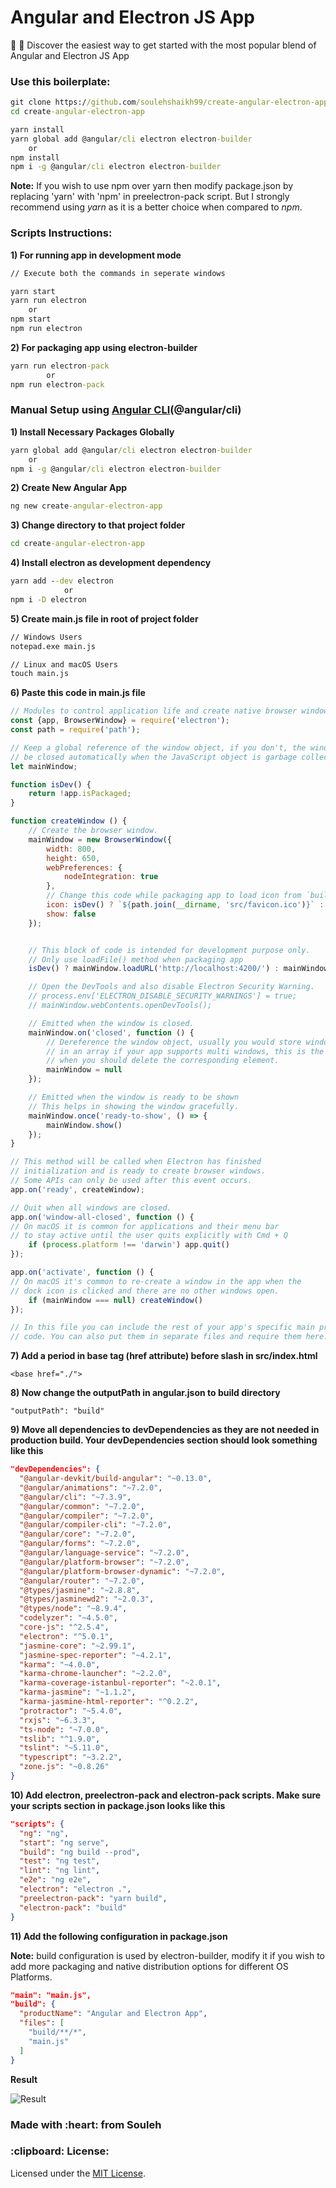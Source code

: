 # Angular and Electron JS App
:rocket: :telescope: Discover the easiest way to get started with the most popular blend of Angular and Electron JS App

<h3>Use this boilerplate:</h3>

```cmd
git clone https://github.com/soulehshaikh99/create-angular-electron-app.git
cd create-angular-electron-app

yarn install
yarn global add @angular/cli electron electron-builder
    or
npm install
npm i -g @angular/cli electron electron-builder
```

**Note:** If you wish to use npm over yarn then modify package.json by replacing 'yarn' with 'npm' in preelectron-pack script.
But I strongly recommend using <em>yarn</em> as it is a better choice when compared to <em>npm</em>.

<h3>Scripts Instructions:</h3>

**1) For running app in development mode**

```cmd
// Execute both the commands in seperate windows

yarn start
yarn run electron
    or
npm start
npm run electron
```

**2) For packaging app using electron-builder**

```cmd
yarn run electron-pack
        or
npm run electron-pack
```

<h3>Manual Setup using <a href="https://angular.io/cli">Angular CLI</a>(@angular/cli)</h3>

**1) Install Necessary Packages Globally**

```cmd
yarn global add @angular/cli electron electron-builder
    or
npm i -g @angular/cli electron electron-builder
```

**2) Create New Angular App**

```cmd
ng new create-angular-electron-app
```

**3) Change directory to that project folder**

```cmd 
cd create-angular-electron-app
```

**4) Install electron as development dependency**

```cmd 
yarn add --dev electron
            or
npm i -D electron
```

**5) Create main.js file in root of project folder**

```cmd
// Windows Users
notepad.exe main.js

// Linux and macOS Users
touch main.js
```

**6) Paste this code in main.js file**

```javascript
// Modules to control application life and create native browser window
const {app, BrowserWindow} = require('electron');
const path = require('path');

// Keep a global reference of the window object, if you don't, the window will
// be closed automatically when the JavaScript object is garbage collected.
let mainWindow;

function isDev() {
    return !app.isPackaged;
}

function createWindow () {
    // Create the browser window.
    mainWindow = new BrowserWindow({
        width: 800,
        height: 650,
        webPreferences: {
            nodeIntegration: true
        },
        // Change this code while packaging app to load icon from `build` directory
        icon: isDev() ? `${path.join(__dirname, 'src/favicon.ico')}` : `${path.join(__dirname, 'build/favicon.ico')}`,
        show: false
    });


    // This block of code is intended for development purpose only.
    // Only use loadFile() method when packaging app
    isDev() ? mainWindow.loadURL('http://localhost:4200/') : mainWindow.loadFile(`${path.join(__dirname, 'build/index.html')}`);

    // Open the DevTools and also disable Electron Security Warning.
    // process.env['ELECTRON_DISABLE_SECURITY_WARNINGS'] = true;
    // mainWindow.webContents.openDevTools();

    // Emitted when the window is closed.
    mainWindow.on('closed', function () {
        // Dereference the window object, usually you would store windows
        // in an array if your app supports multi windows, this is the time
        // when you should delete the corresponding element.
        mainWindow = null
    });

    // Emitted when the window is ready to be shown
    // This helps in showing the window gracefully.
    mainWindow.once('ready-to-show', () => {
        mainWindow.show()
    });
}

// This method will be called when Electron has finished
// initialization and is ready to create browser windows.
// Some APIs can only be used after this event occurs.
app.on('ready', createWindow);

// Quit when all windows are closed.
app.on('window-all-closed', function () {
// On macOS it is common for applications and their menu bar
// to stay active until the user quits explicitly with Cmd + Q
    if (process.platform !== 'darwin') app.quit()
});

app.on('activate', function () {
// On macOS it's common to re-create a window in the app when the
// dock icon is clicked and there are no other windows open.
    if (mainWindow === null) createWindow()
});

// In this file you can include the rest of your app's specific main process
// code. You can also put them in separate files and require them here.
```

**7) Add a period in base tag (href attribute) before slash in src/index.html**

`<base href="./">`

**8) Now change the outputPath in angular.json to build directory**

`"outputPath": "build"`

**9) Move all dependencies to devDependencies as they are not needed in production build.
Your devDependencies section should look something like this**

```json
"devDependencies": {
  "@angular-devkit/build-angular": "~0.13.0",
  "@angular/animations": "~7.2.0",
  "@angular/cli": "~7.3.9",
  "@angular/common": "~7.2.0",
  "@angular/compiler": "~7.2.0",
  "@angular/compiler-cli": "~7.2.0",
  "@angular/core": "~7.2.0",
  "@angular/forms": "~7.2.0",
  "@angular/language-service": "~7.2.0",
  "@angular/platform-browser": "~7.2.0",
  "@angular/platform-browser-dynamic": "~7.2.0",
  "@angular/router": "~7.2.0",
  "@types/jasmine": "~2.8.8",
  "@types/jasminewd2": "~2.0.3",
  "@types/node": "~8.9.4",
  "codelyzer": "~4.5.0",
  "core-js": "^2.5.4",
  "electron": "^5.0.1",
  "jasmine-core": "~2.99.1",
  "jasmine-spec-reporter": "~4.2.1",
  "karma": "~4.0.0",
  "karma-chrome-launcher": "~2.2.0",
  "karma-coverage-istanbul-reporter": "~2.0.1",
  "karma-jasmine": "~1.1.2",
  "karma-jasmine-html-reporter": "^0.2.2",
  "protractor": "~5.4.0",
  "rxjs": "~6.3.3",
  "ts-node": "~7.0.0",
  "tslib": "^1.9.0",
  "tslint": "~5.11.0",
  "typescript": "~3.2.2",
  "zone.js": "~0.8.26"
}
```

**10) Add electron, preelectron-pack and electron-pack scripts. Make sure your scripts section in package.json looks like this**

```json
"scripts": {
  "ng": "ng",
  "start": "ng serve",
  "build": "ng build --prod",
  "test": "ng test",
  "lint": "ng lint",
  "e2e": "ng e2e",
  "electron": "electron .",
  "preelectron-pack": "yarn build",
  "electron-pack": "build"
}
```

**11) Add the following configuration in package.json**

**Note:** build configuration is used by electron-builder, modify it if you wish to add more packaging and native distribution options for different OS Platforms.
```json
"main": "main.js",
"build": {
  "productName": "Angular and Electron App",
  "files": [
    "build/**/*",
    "main.js"
  ]
}
```

**Result**

![Result](https://user-images.githubusercontent.com/39525716/57412119-489e8380-720d-11e9-9a2a-17b3073052c9.PNG)

<h3>Made with :heart: from Souleh</h3>

<h3>:clipboard: License: </h3>
Licensed under the <a href="https://github.com/soulehshaikh99/create-angular-electron-app/blob/master/LICENSE">MIT License</a>.
